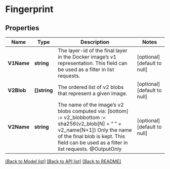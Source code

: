 # Fingerprint

## Properties
Name | Type | Description | Notes
------------ | ------------- | ------------- | -------------
**V1Name** | **string** | The layer-id of the final layer in the Docker image’s v1 representation. This field can be used as a filter in list requests. | [optional] [default to null]
**V2Blob** | **[]string** | The ordered list of v2 blobs that represent a given image. | [optional] [default to null]
**V2Name** | **string** | The name of the image’s v2 blobs computed via:   [bottom] :&#x3D; v2_blobbottom :&#x3D; sha256(v2_blob[N] + “ ” + v2_name[N+1]) Only the name of the final blob is kept. This field can be used as a filter in list requests. @OutputOnly | [optional] [default to null]

[[Back to Model list]](../v1alpha1/README.md#documentation-for-models) [[Back to API list]](../v1alpha1/README.md#documentation-for-api-endpoints) [[Back to README]](../v1alpha1/README.md)


